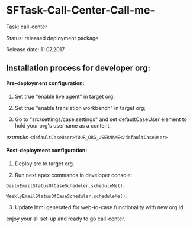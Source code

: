 # SFTask-Call-Center-Call-me-

Task: call-center

Status: released deployment package

Release date: 11.07.2017

## Installation process for developer org:

#### Pre-deployment configuration:

1. Set true "enable live agent" in target org;

2. Set true "enable translation workbench" in target org;

3. Go to "src/settings/case.settings" and set defaultCaseUser element to hold your org's username as a content,

*example*: `<defaultCaseUser>YOUR_ORG_USERNAME</defaultCaseUser>`

#### Post-deployment configuration:
1. Deploy src to target org.

2. Run next apex commands in developer console:

`DailyEmailStatusOfCaseScheduler.scheduleMe();`

`WeeklyEmailStatusOfCaseScheduler.scheduleMe();`

3. Update html generated for web-to-case functionality with new org Id.

enjoy your all set-up and ready to go call-center.
